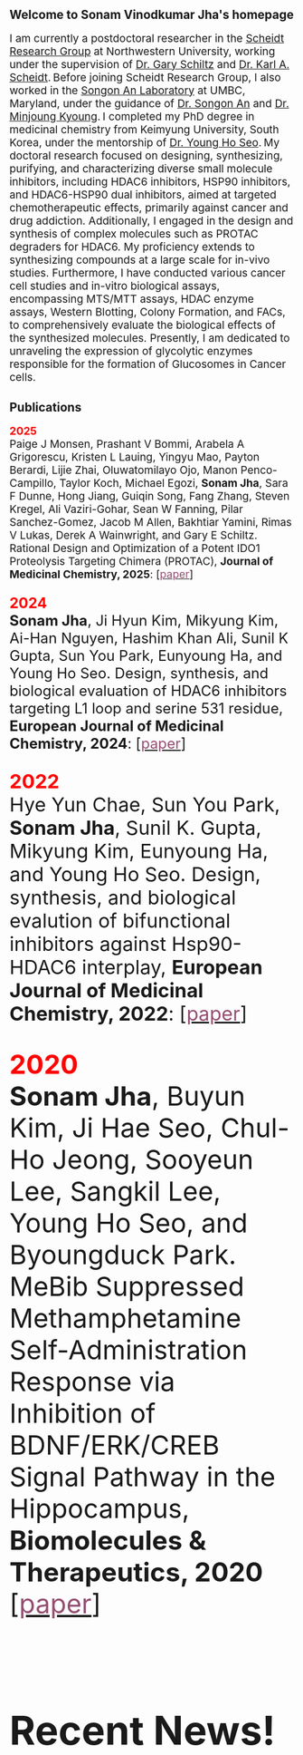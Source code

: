 <!-- Global site tag (gtag.js) - Google Analytics -->
<script async src="https://www.googletagmanager.com/gtag/js?id=UA-148953677-1"></script>
<script>
  window.dataLayer = window.dataLayer || [];
  function gtag(){dataLayer.push(arguments);}
  gtag('js', new Date());

  gtag('config', 'UA-148953677-1');
</script>

## Welcome to Sonam Vinodkumar Jha's homepage
<span style="font-size:1.35em;">
I am currently a postdoctoral researcher in the <a href="https://scheidtgroup.northwestern.edu/">Scheidt Research Group</a> at Northwestern University, working under the supervision of <a href="https://www.feinberg.northwestern.edu/faculty-profiles/az/profile.html?xid=29727">Dr. Gary Schiltz</a> and <a href="https://chemistry.northwestern.edu/people/core-faculty/profiles/karl-scheidt.html">Dr. Karl A. Scheidt</a>.</span>

<span style="font-size:1.35em;">
Before joining Scheidt Research Group, I also worked in the <a href="https://anlab.umbc.edu/principal-investigator/">Songon An Laboratory</a> at UMBC, Maryland, under the guidance of <a href="https://chemistry.umbc.edu/faculty/songon-an/">Dr. Songon An</a> and <a href="https://chemistry.umbc.edu/faculty/minjoung-kyoung/">Dr. Minjoung Kyoung</a>.</span>

<span style="font-size:1.35em;">
I completed my PhD degree in medicinal chemistry from Keimyung University, South Korea, under the mentorship of <a href="https://www.walshmedicalmedia.com/editor/young-ho-seo-10652">Dr. Young Ho Seo</a>.</span>

<span style="font-size:1.35em;">
My doctoral research focused on designing, synthesizing, purifying, and characterizing diverse small molecule inhibitors, including HDAC6 inhibitors, HSP90 inhibitors, and HDAC6-HSP90 dual inhibitors, aimed at targeted chemotherapeutic effects, primarily against cancer and drug addiction. Additionally, I engaged in the design and synthesis of complex molecules such as PROTAC degraders for HDAC6. My proficiency extends to synthesizing compounds at a large scale for in-vivo studies. Furthermore, I have conducted various cancer cell studies and in-vitro biological assays, encompassing MTS/MTT assays, HDAC enzyme assays, Western Blotting, Colony Formation, and FACs, to comprehensively evaluate the biological effects of the synthesized molecules. </span>

<span style="font-size:1.35em;">
Presently, I am dedicated to unraveling the expression of glycolytic enzymes responsible for the formation of Glucosomes in Cancer cells.</span>



## Publications

<span style="font-size:1.35em;">
<b><font color="red">2025</font></b><br>
Paige J Monsen, Prashant V Bommi, Arabela A Grigorescu, Kristen L Lauing, Yingyu Mao, Payton Berardi, Lijie Zhai, Oluwatomilayo Ojo, Manon Penco-Campillo, Taylor Koch, Michael Egozi, <b>Sonam Jha</b>, Sara F Dunne, Hong Jiang, Guiqin Song, Fang Zhang, Steven Kregel, Ali Vaziri-Gohar, Sean W Fanning, Pilar Sanchez-Gomez, Jacob M Allen, Bakhtiar Yamini, Rimas V Lukas, Derek A Wainwright, and Gary E Schiltz.
Rational Design and Optimization of a Potent IDO1 Proteolysis Targeting Chimera (PROTAC),
<b>Journal of Medicinal Chemistry, 2025</b>: [<a 
href="https://pubs.acs.org/doi/full/10.1021/acs.jmedchem.5c00026"><span style='color:#954F72'>paper</span></a>]
<br><br>

<span style="font-size:1.35em;">
<b><font color="red">2024</font></b><br>
<b>Sonam Jha</b>, Ji Hyun Kim, Mikyung Kim, Ai-Han Nguyen, Hashim Khan Ali, Sunil K Gupta, Sun You Park, Eunyoung Ha, and Young Ho Seo.
Design, synthesis, and biological evaluation of HDAC6 inhibitors targeting L1 loop and serine 531 residue,
<b>European Journal of Medicinal Chemistry, 2024</b>: [<a 
href="https://www.sciencedirect.com/science/article/abs/pii/S0223523423010243?via%3Dihub"><span style='color:#954F72'>paper</span></a>]
<br><br>


<span style="font-size:1.35em;">
<b><font color="red">2022</font></b><br>
Hye Yun Chae, Sun You Park, <b>Sonam Jha</b>, Sunil K. Gupta, Mikyung Kim, Eunyoung Ha, and Young Ho Seo.
Design, synthesis, and biological evalution of bifunctional inhibitors against Hsp90-HDAC6 interplay,
<b>European Journal of Medicinal Chemistry, 2022</b>: [<a 
href="https://doi.org/10.1016/j.ejmech.2022.114582"><span style='color:#954F72'>paper</span></a>]
<br><br>

<span style="font-size:1.35em;">
<b><font color="red">2020</font></b><br>
<b>Sonam Jha</b>, Buyun Kim, Ji Hae Seo, Chul-Ho Jeong, Sooyeun Lee, Sangkil Lee, Young Ho Seo, and Byoungduck Park.
MeBib Suppressed Methamphetamine Self-Administration Response via Inhibition of BDNF/ERK/CREB Signal Pathway in the Hippocampus,
<b>Biomolecules & Therapeutics, 2020</b> [<a 
href="https://doi.org/10.4062/biomolther.2020.041"><span style='color:#954F72'>paper</span></a>]
<br><br> 





## Recent News!
<!--

<span style="font-size:1.35em;">
<b>Sep '22</b>: Selected to represent Iowa State University for the prestigious and competitive Grace Hopper Celebration.<br>
<br> <b>Aug '22</b>: Awarded Student Travel Award for SIGKDD 2022.<br>
<br> <b>July '22</b>: I served as Review member at HCOMP 2022.<br>
<br> <b>July '22</b>: I served as Review member at EMNLP 2022.<br>
<br> <b>May '22</b>: Our paper on "Open-Domain Aspect-Opinion Co-Mining with Double-Layer Span Extraction" has been accepted at SIGKDD 2022.<br>
<br> <b>May '22</b>: Joined Epsilon as a PhD intern.<br>
<br> <b>April '22</b>: Defended my research proficiency on Weakly Supervised Review Analysis Based on Task Correlation.<br>
<br> <b>March '22</b>: Awarded 1st position for 6th Annual Research Competition at Iowa State University.<br>
<br> <b>March '22</b>: Our paper on "[Re] Domain Generalization using Causal Matching" has been accepted at ML Reproducibility Challenge 2021 (Fall Edition).<br>
<br> <b>Dec '21</b>: Served as Review member at PAKDD 2021.<br>
<br> <b>Sep '21</b>: Our paper on "Does local pruning offer task-specific models to learn effectively?" has been accepted at RANLP 2021.<br>
<br> <b>Aug '21</b>: Present SRC paper "Does reusing pre-trained NLP model propagate bugs?", ESEC/FSE, 2021.<br>
<br> <b>June '21</b>: Our paper on "Does reusing pre-trained NLP model propagate bugs?" has been accepted at ESEC/FSE, SRC 2021.<br>
<br> <b>May '21</b>: Joined Epsilon as a PhD intern.<br>
<br> <b>Aug '20</b>: Joined Ph.D. program at the Department of Computer Science at Iowa State University.<br></span>

--> 

